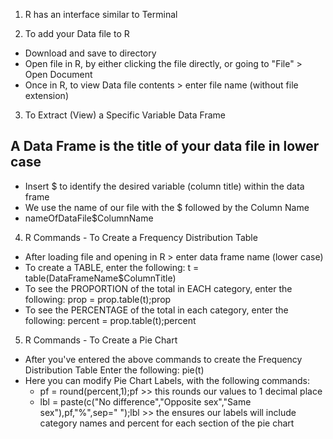 <!-- R: Programming Language for Statistics -->

1. R has an interface similar to Terminal 

2. To add your Data file to R 
  - Download and save to directory
  - Open file in R, by either clicking the file directly, or going to "File" > Open Document 
  - Once in R, to view Data file contents > enter file name (without file extension)
  
3. To Extract (View) a Specific Variable Data Frame 
  ## A Data Frame is the title of your data file in lower case ##
  - Insert $ to identify the desired variable (column title) within the data frame
  - We use the name of our file with the $ followed by the Column Name
  - nameOfDataFile$ColumnName
  
4. R Commands - To Create a Frequency Distribution Table 
  - After loading file and opening in R > enter data frame name (lower case)
  - To create a TABLE, enter the following:
    t = table(DataFrameName$ColumnTitle)
  - To see the PROPORTION of the total in EACH category, enter the following:
    prop = prop.table(t);prop
  - To see the PERCENTAGE of the total in each category, enter the following:
    percent = prop.table(t);percent
    
5. R Commands - To Create a Pie Chart 
  - After you've entered the above commands to create the Frequency Distribution Table
    Enter the following: pie(t)
  - Here you can modify Pie Chart Labels, with the following commands:
    - pf = round(percent,1);pf >> this rounds our values to 1 decimal place
    - lbl = paste(c("No difference","Opposite sex","Same sex"),pf,"%",sep=" ");lbl >> the ensures our labels will include category names and percent for each section of the pie chart 